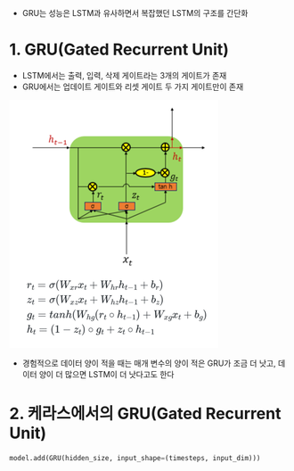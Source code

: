 - GRU는 성능은 LSTM과 유사하면서 복잡했던 LSTM의 구조를 간단화

# 1. GRU(Gated Recurrent Unit)

- LSTM에서는 출력, 입력, 삭제 게이트라는 3개의 게이트가 존재
- GRU에서는 업데이트 게이트와 리셋 게이트 두 가지 게이트만이 존재

![img.png](img.png)

- 경험적으로 데이터 양이 적을 때는 매개 변수의 양이 적은 GRU가 조금 더 낫고, 데이터 양이 더 많으면 LSTM이 더 낫다고도 한다

# 2. 케라스에서의 GRU(Gated Recurrent Unit)

```python
model.add(GRU(hidden_size, input_shape=(timesteps, input_dim)))
```